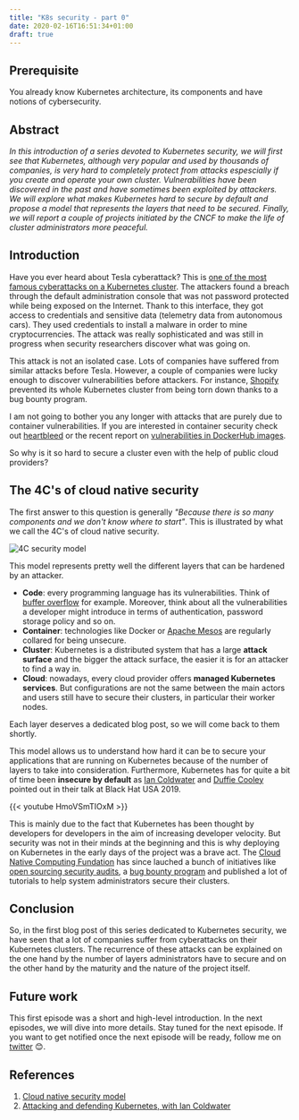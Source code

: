 ```yaml
---
title: "K8s security - part 0"
date: 2020-02-16T16:51:34+01:00
draft: true
---
```


## Prerequisite

You already know Kubernetes architecture, its components and have notions of cybersecurity.

## Abstract

*In this introduction of a series devoted to Kubernetes security, we will first see that Kubernetes, although very popular and used by thousands of companies, is very hard to completely protect from attacks espescially if you create and operate your own cluster. Vulnerabilities have been discovered in the past and have sometimes been exploited by attackers. We will explore what makes Kubernetes hard to secure by default and propose a model that represents the layers that need to be secured. Finally, we will report a couple of projects initiated by the CNCF to make the life of cluster administrators more peaceful.*

## Introduction

Have you ever heard about Tesla cyberattack? This is [one of the most famous cyberattacks on a Kubernetes cluster](https://redlock.io/blog/cryptojacking-tesla). The attackers found a breach through the default administration console that was not password protected while being exposed on the Internet. Thank to this interface, they got access to credentials and sensitive data (telemetry data from autonomous cars). They used credentials to install a malware in order to mine cryptocurrencies. The attack was really sophisticated and was still in progress when security researchers discover what was going on.

This attack is not an isolated case. Lots of companies have suffered from similar attacks before Tesla. However, a couple of companies were lucky enough to discover vulnerabilities before attackers. For instance, [Shopify](https://www.youtube.com/watch?v=2XCm7vveU5A) prevented its whole Kubernetes cluster from being torn down thanks to a bug bounty program.

I am not going to bother you any longer with attacks that are purely due to container vulnerabilities. If you are interested in container security check out [heartbleed](https://heartbleed.com/) or the recent report on [vulnerabilities in DockerHub images](https://blog.banyansecurity.io/blog/over-30-of-official-images-in-docker-hub-contain-high-priority-security-vulnerabilities).

So why is it so hard to secure a cluster even with the help of public cloud providers?

## The 4C's of cloud native security

The first answer to this question is generally *"Because there is so many components and we don't know where to start"*. This is illustrated by what we call the 4C's of cloud native security.

![4C security model](/img/k8s_security_part_0/4c_security_model.png)

This model represents pretty well the different layers that can be hardened by an attacker.

* **Code**: every programming language has its vulnerabilities. Think of [buffer overflow](https://owasp.org/www-community/vulnerabilities/Buffer_Overflow) for example. Moreover, think about all the vulnerabilities a developer might introduce in terms of authentication, password storage policy and so on.
* **Container**: technologies like Docker or [Apache Mesos](https://mesos.apache.org/) are regularly collared for being unsecure.
* **Cluster**: Kubernetes is a distributed system that has a large **attack surface** and the bigger the attack surface, the easier it is for an attacker to find a way in.
* **Cloud**: nowadays, every cloud provider offers **managed Kubernetes services**. But configurations are not the same between the main actors and users still have to secure their clusters, in particular their worker nodes.

Each layer deserves a dedicated blog post, so we will come back to them shortly.

This model allows us to understand how hard it can be to secure your applications that are running on Kubernetes because of the number of layers to take into consideration. Furthermore, Kubernetes has for quite a bit of time been **insecure by default** as [Ian Coldwater](https://twitter.com/IanColdwater) and [Duffie Cooley](https://twitter.com/mauilion) pointed out in their talk at Black Hat USA 2019.

{{< youtube HmoVSmTIOxM >}}

This is mainly due to the fact that Kubernetes has been thought by developers for developers in the aim of increasing developer velocity. But security was not in their minds at the beginning and this is why deploying on Kubernetes in the early days of the project was a brave act. The [Cloud Native Computing Fundation](https://www.cncf.io/) has since lauched a bunch of initiatives like [open sourcing security audits](https://www.cncf.io/blog/2019/08/06/open-sourcing-the-kubernetes-security-audit/), a [bug bounty program](https://kubernetes.io/blog/2020/01/14/kubernetes-bug-bounty-announcement/) and published a lot of tutorials to help system administrators secure their clusters.

## Conclusion

So, in the first blog post of this series dedicated to Kubernetes security, we have seen that a lot of companies suffer from cyberattacks on their Kubernetes clusters. The recurrence of these attacks can be explained on the one hand by the number of layers administrators have to secure and on the other hand by the maturity and the nature of the project itself.

## Future work

This first episode was a short and high-level introduction. In the next episodes, we will dive into more details. Stay tuned for the next episode. If you want to get notified once the next episode will be ready, follow me on [twitter](https://twitter.com/benoit_goujon) :blush:.

## References

1. [Cloud native security model](https://kubernetes.io/docs/concepts/security/)
2. [Attacking and defending Kubernetes, with Ian Coldwater](https://kubernetespodcast.com/episode/065-attacking-and-defending-kubernetes/)
